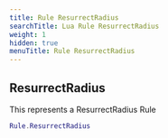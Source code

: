 ```yaml
---
title: Rule ResurrectRadius
searchTitle: Lua Rule ResurrectRadius
weight: 1
hidden: true
menuTitle: Rule ResurrectRadius
---
```

## ResurrectRadius

This represents a ResurrectRadius Rule
```lua
Rule.ResurrectRadius
```